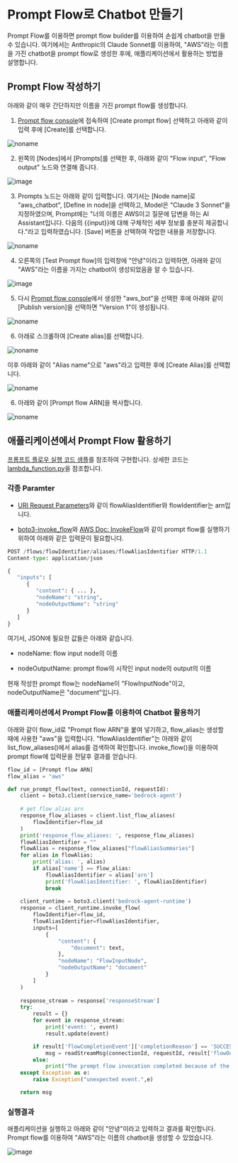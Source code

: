 # Prompt Flow로 Chatbot 만들기

Prompt Flow를 이용하면 prompt flow builder를 이용하여 손쉽게 chatbot을 만들 수 있습니다. 여기에서는 Anthropic의 Claude Sonnet를 이용하여, "AWS"라는 이름을 가진 chatbot을 prompt flow로 생성한 후에, 애플리케이션에서 활용하는 방법을 설명합니다.

## Prompt Flow 작성하기

아래와 같이 매우 간단하지만 이름을 가진 prompt flow를 생성합니다. 

1) [Prompt flow console](https://us-west-2.console.aws.amazon.com/bedrock/home?region=us-west-2#/prompt-flows)에 접속하여 [Create prompt flow] 선택하고 아래와 같이 입력 후에 [Create]를 선택합니다.

![noname](https://github.com/user-attachments/assets/9af83873-06d2-4ba8-b52d-e70c4fa72eac)

2) 왼쪽의 [Nodes]에서 [Prompts[를 선택한 후, 아래와 같이 "Flow input", "Flow output" 노드와 연결해 줍니다.

![image](https://github.com/user-attachments/assets/b279580e-3272-4633-93f6-32f74adf8a19)

3) Prompts 노드는 아래와 같이 입력합니다. 여기서는 [Node name]로 "aws_chatbot", [Define in node]을 선택하고, Model은 "Claude 3 Sonnet"을 지정하였으며, Prompt에는 "너의 이름은 AWS이고 질문에 답변을 하는 AI Assistant입니다. 다음의 {{input}}에 대해 구체적인 세부 정보를 충분히 제공합니다."라고 입력하였습니다. [Save] 버튼을 선택하여 작업한 내용을 저장합니다. 

![noname](https://github.com/user-attachments/assets/eba3287e-d174-4d2e-8503-c04b5c87aec7)


4) 오른쪽의 [Test Prompt flow]의 입력창에 "안녕"이라고 입력하면, 아래와 같이 "AWS"라는 이름을 가지는 chatbot이 생성되었음을 알 수 있습니다. 

![image](https://github.com/user-attachments/assets/0544b16a-f142-425c-97db-0f8bc971c17a)

5) 다시 [Prompt flow console](https://us-west-2.console.aws.amazon.com/bedrock/home?region=us-west-2#/prompt-flows)에서 생성한 "aws_bot"을 선택한 후에 아래와 같이 [Publish version]을 선택하면 "Version 1"이 생성됩니다.
   
![noname](https://github.com/user-attachments/assets/26c5824e-a5d8-4693-b9d6-6243e03c570b)

6) 아래로 스크롤하여 [Create alias]를 선택합니다.

![noname](https://github.com/user-attachments/assets/f1300dda-ae80-480a-b835-9dfc6c168e71)

이후 아래와 같이 "Alias name"으로 "aws"라고 입력한 후에 [Create Alias]를 선택합니다. 

![noname](https://github.com/user-attachments/assets/eb786b75-83bc-4e80-a5ee-e198732c7abe)

6) 아래와 같이 [Prompt flow ARN]을 복사합니다.

![noname](https://github.com/user-attachments/assets/8fb43e61-5259-444c-bd1c-d17b82580e37)

   

## 애플리케이션에서 Prompt Flow 활용하기

[프롬프트 플로우 실행 코드 샘플](https://docs.aws.amazon.com/ko_kr/bedrock/latest/userguide/flows-code-ex.html)를 참조하여 구현합니다. 상세한 코드는 [lambda_function.py](./lambda-chat-ws/lambda_function.py)을 참조합니다.

### 각종 Paramter

- [URI Request Parameters](https://docs.aws.amazon.com/bedrock/latest/APIReference/API_agent-runtime_InvokeFlow.html#API_agent-runtime_InvokeFlow_RequestSyntax)와 같이  flowAliasIdentifier와 flowIdentifier는 arn입니다. 

- [boto3-invoke_flow](https://boto3.amazonaws.com/v1/documentation/api/latest/reference/services/bedrock-agent-runtime/client/invoke_flow.html)와 [AWS Doc: InvokeFlow](https://docs.aws.amazon.com/bedrock/latest/APIReference/API_agent-runtime_InvokeFlow.html)와 같이 prompt flow를 실행하기 위하여 아래와 같은 입력문이 필요합니다.
  
```python
POST /flows/flowIdentifier/aliases/flowAliasIdentifier HTTP/1.1
Content-type: application/json

{
   "inputs": [ 
      { 
         "content": { ... },
         "nodeName": "string",
         "nodeOutputName": "string"
      }
   ]
}
```

여기서, JSON에 필요한 값들은 아래와 같습니다. 

- nodeName: flow input node의 이름

- nodeOutputName: prompt flow의 시작인 input node의 output의 이름

현재 작성한 prompt flow는 nodeName이 "FlowInputNode"이고, nodeOutputName은 "document"입니다. 


### 애플리케이션에서 Prompt Flow를 이용하여 Chatbot 활용하기

아래와 같이 flow_id로 "Prompt flow ARN"을 붙여 넣기하고, flow_alias는 생성할 때에 사용한 "aws"을 입력합니다. "flowAliasIdentifier"는 아래와 같이 list_flow_aliases()에서 alias를 검색하여 확인합니다. invoke_flow()을 이용하여 prompt flow에 입력문을 전달후 결과를 얻습니다. 

```python
flow_id = [Prompt flow ARN]
flow_alias = "aws"

def run_prompt_flow(text, connectionId, requestId):    
    client = boto3.client(service_name='bedrock-agent')   
    
    # get flow alias arn
    response_flow_aliases = client.list_flow_aliases(
        flowIdentifier=flow_id
    )
    print('response_flow_aliases: ', response_flow_aliases)
    flowAliasIdentifier = ""
    flowAlias = response_flow_aliases["flowAliasSummaries"]
    for alias in flowAlias:
        print('alias: ', alias)
        if alias['name'] == flow_alias:
            flowAliasIdentifier = alias['arn']
            print('flowAliasIdentifier: ', flowAliasIdentifier)
            break
    
    client_runtime = boto3.client('bedrock-agent-runtime')
    response = client_runtime.invoke_flow(
        flowIdentifier=flow_id,
        flowAliasIdentifier=flowAliasIdentifier,
        inputs=[
            {
                "content": {
                    "document": text,
                },
                "nodeName": "FlowInputNode",
                "nodeOutputName": "document"
            }
        ]
    )
    
    response_stream = response['responseStream']
    try:
        result = {}
        for event in response_stream:
            print('event: ', event)
            result.update(event)

        if result['flowCompletionEvent']['completionReason'] == 'SUCCESS':
            msg = readStreamMsg(connectionId, requestId, result['flowOutputEvent']['content']['document'])
        else:
            print("The prompt flow invocation completed because of the following reason:", result['flowCompletionEvent']['completionReason'])
    except Exception as e:
        raise Exception("unexpected event.",e)

    return msg
```

### 실행결과

애플리케이션을 실행하고 아래와 같이 "안녕"이라고 입력하고 결과를 확인합니다. Prompt flow를 이용하여 "AWS"라는 이름의 chatbot을 생성할 수 있었습니다.

![image](https://github.com/user-attachments/assets/38f38b74-5bcc-46e9-8019-7e8581e40465)



<!--

## Role

```java
{
    "Version": "2012-10-17",
    "Statement": [
        {
            "Effect": "Allow",
            "Action": "bedrock:GetFlow",
            "Resource": [
                "arn:aws:bedrock:us-west-2:677146750822:flow/TQE3MT9IQO"
            ]
        },
        {
            "Effect": "Allow",
            "Action": "bedrock:GetPrompt",
            "Resource": [
                "arn:aws:bedrock:us-west-2:677146750822:prompt/VDZVA1UNJG"
            ]
        },
        {
            "Effect": "Allow",
            "Action": "bedrock:InvokeModel",
            "Resource": [
                "arn:aws:bedrock:us-west-2::foundation-model/anthropic.claude-3-sonnet-20240229-v1:0"
            ]
        }
    ]
}
```
--> 

